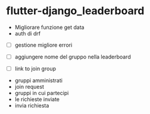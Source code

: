 # flutter-django_leaderboard

- Migliorare funzione get data
- auth di drf
- [ ] gestione migliore errori
- [ ] aggiungere nome del gruppo nella leaderboard
- [ ] link to join group
 

- gruppi amministrati
- join request
- gruppi in cui partecipi
- le richieste inviate
- invia richiesta